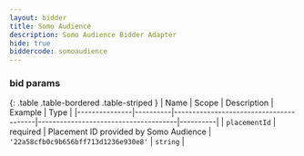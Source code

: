 ```yaml
---
layout: bidder
title: Somo Audience
description: Somo Audience Bidder Adapter
hide: true
biddercode: somoaudience
---
```



### bid params

{: .table .table-bordered .table-striped }
| Name          | Scope    | Description                            | Example                              | Type     |
|---------------|----------|----------------------------------------|--------------------------------------|----------|
| `placementId` | required | Placement ID provided by Somo Audience | `'22a58cfb0c9b656bff713d1236e930e8'` | `string` |
